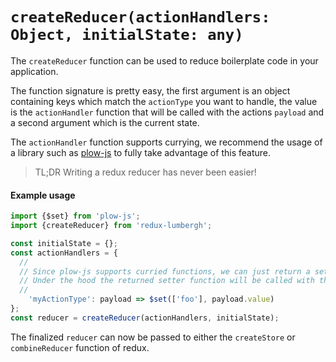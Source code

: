 # `createReducer(actionHandlers: Object, initialState: any)`
The `createReducer` function can be used to reduce boilerplate code in your application.

The function signature is pretty easy, the first argument is an object containing keys which match the `actionType` you want to handle, the value is the `actionHandler` function that will be called with the actions `payload` and a second argument which is the current state.

The `actionHandler` function supports currying, we recommend the usage of a library such as [plow-js](https://grebaldi.gitbooks.io/plow-js/) to fully take advantage of this feature.

> TL;DR Writing a redux reducer has never been easier!

#### Example usage
```js
import {$set} from 'plow-js';
import {createReducer} from 'redux-lumbergh';

const initialState = {};
const actionHandlers = {
  //
  // Since plow-js supports curried functions, we can just return a setter.
  // Under the hood the returned setter function will be called with the current state as the first and only argument.
  //
	'myActionType': payload => $set(['foo'], payload.value)
};
const reducer = createReducer(actionHandlers, initialState);
```

The finalized `reducer` can now be passed to either the `createStore` or `combineReducer` function of redux.
